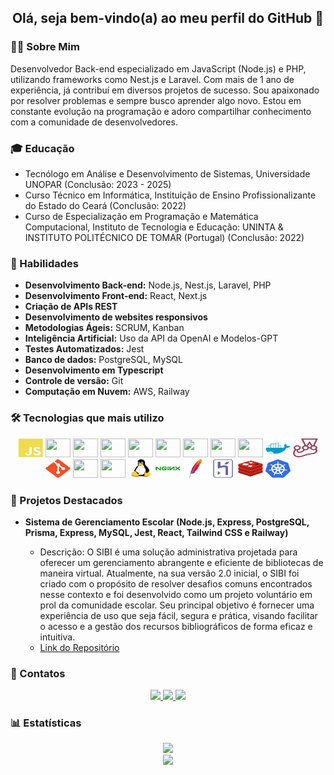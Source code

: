 <div align="center">
  <h2>Olá, seja bem-vindo(a) ao meu perfil do GitHub 👋</h2>
</div>

### 👨‍💻 Sobre Mim

Desenvolvedor Back-end especializado em JavaScript (Node.js) e PHP, utilizando frameworks como Nest.js e Laravel. Com mais de 1 ano de experiência, já contribuí em diversos projetos de sucesso. Sou apaixonado por resolver problemas e sempre busco aprender algo novo. Estou em constante evolução na programação e adoro compartilhar conhecimento com a comunidade de desenvolvedores.

### 🎓 Educação

- Tecnólogo em Análise e Desenvolvimento de Sistemas, Universidade UNOPAR (Conclusão: 2023 - 2025)
- Curso Técnico em Informática, Instituição de Ensino Profissionalizante do Estado do Ceará (Conclusão: 2022)
- Curso de Especialização em Programação e Matemática Computacional, Instituto de Tecnologia e Educação: UNINTA & INSTITUTO POLITÉCNICO DE TOMAR (Portugal) (Conclusão: 2022)

### 👾 Habilidades

- **Desenvolvimento Back-end:** Node.js, Nest.js, Laravel, PHP
- **Desenvolvimento Front-end:** React, Next.js
- **Criação de APIs REST**
- **Desenvolvimento de websites responsivos**
- **Metodologias Ágeis:** SCRUM, Kanban
- **Inteligência Artificial:** Uso da API da OpenAI e Modelos-GPT
- **Testes Automatizados:** Jest
- **Banco de dados:** PostgreSQL, MySQL
- **Desenvolvimento em Typescript**
- **Controle de versão:** Git
- **Computação em Nuvem:** AWS, Railway

### 🛠️ Tecnologias que mais utilizo

<div align="center"> 
  <img src="https://raw.githubusercontent.com/devicons/devicon/master/icons/javascript/javascript-plain.svg" height="30" width="40">
  <img src="https://cdn.jsdelivr.net/gh/devicons/devicon/icons/nodejs/nodejs-original.svg" height="30" width="40">
  <img src="https://cdn.jsdelivr.net/gh/devicons/devicon/icons/nestjs/nestjs-original.svg" height="30" width="40">
  <img src="https://cdn.jsdelivr.net/gh/devicons/devicon/icons/laravel/laravel-original.svg" height="30" width="40">
  <img src="https://cdn.jsdelivr.net/gh/devicons/devicon/icons/php/php-original.svg" height="30" width="40">
  <img src="https://cdn.jsdelivr.net/gh/devicons/devicon/icons/react/react-original.svg" height="30" width="40">
  <img src="https://cdn.jsdelivr.net/gh/devicons/devicon/icons/nextjs/nextjs-original.svg" height="30" width="40">
  <img src="https://cdn.jsdelivr.net/gh/devicons/devicon/icons/postgresql/postgresql-original.svg" height="30" width="40">
  <img src="https://cdn.jsdelivr.net/gh/devicons/devicon/icons/mysql/mysql-original.svg" height="30" width="40">
  <img src="https://raw.githubusercontent.com/devicons/devicon/master/icons/docker/docker-plain.svg" height="30" width="40">
  <img src="https://raw.githubusercontent.com/devicons/devicon/master/icons/jest/jest-plain.svg" height="30" width="40">
  <img src="https://raw.githubusercontent.com/devicons/devicon/master/icons/git/git-original.svg" height="30" width="40">
  <img src="https://cdn.jsdelivr.net/gh/devicons/devicon/icons/amazonwebservices/amazonwebservices-original-wordmark.svg" height="30" width="40">
  <img src="https://cdn.jsdelivr.net/gh/devicons/devicon@latest/icons/railway/railway-original.svg" height="30" width="40">
  <img src="https://raw.githubusercontent.com/devicons/devicon/master/icons/linux/linux-original.svg" height="30" width="40">
  <img src="https://raw.githubusercontent.com/devicons/devicon/master/icons/nginx/nginx-original.svg" height="30" width="40">
  <img src="https://raw.githubusercontent.com/devicons/devicon/master/icons/apache/apache-original.svg" height="30" width="40">
  <img src="https://raw.githubusercontent.com/devicons/devicon/master/icons/heroku/heroku-original.svg" height="30" width="40">
  <img src="https://raw.githubusercontent.com/devicons/devicon/master/icons/redis/redis-original.svg" height="30" width="40">
  <img src="https://raw.githubusercontent.com/devicons/devicon/master/icons/kubernetes/kubernetes-plain.svg" height="30" width="40">
</div>

### 🚀 Projetos Destacados

- **Sistema de Gerenciamento Escolar (Node.js, Express, PostgreSQL, Prisma, Express, MySQL, Jest, React, Tailwind CSS e Railway)**
  
  - Descrição: O SIBI é uma solução administrativa projetada para oferecer um gerenciamento abrangente e eficiente de bibliotecas de maneira virtual. Atualmente, na sua versão 2.0 inicial, o SIBI foi criado com o propósito de resolver        desafios comuns encontrados nesse contexto e foi desenvolvido como um projeto voluntário em prol da comunidade escolar. Seu principal objetivo é fornecer uma experiência de uso que seja fácil, segura e prática, visando facilitar o        acesso e a gestão dos recursos bibliográficos de forma eficaz e intuitiva.
  - [Link do Repositório](https://github.com/Kayke-Ti/SIBI_V2)

### 📧 Contatos

<div align="center"> 
  <a href="https://instagram.com/kaykee_bl?igshid=ZDdkNTZiNTM=" target="_blank">
    <img src="https://img.shields.io/badge/-Instagram-%23E4405F?style=for-the-badge&logo=instagram&logoColor=white" target="_blank">
  </a>
  <a href="mailto:kaykeloiola@gmail.com">
    <img src="https://img.shields.io/badge/-Gmail-%23333?style=for-the-badge&logo=gmail&logoColor=white" target="_blank">
  </a>
  <a href="https://www.linkedin.com/in/kayke-barbosa-loiola-15a96023a" target="_blank">
    <img src="https://img.shields.io/badge/-LinkedIn-%230077B5?style=for-the-badge&logo=linkedin&logoColor=white" target="_blank">
  </a> 
</div>

### 📊 Estatísticas

<div align="center">
  <img src="https://github-readme-stats.vercel.app/api?username=Kayke-Ti&show_icons=true&theme=dark">
  <br>
  <img src="https://github-readme-stats.vercel.app/api/top-langs/?username=Kayke-Ti&layout=compact&theme=dark&hide=html,css,sass,ejs,scss,hack,ruby,c,shell,typescript">
</div>
